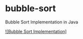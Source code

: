 # bubble-sort
Bubble Sort Implementation in Java

[![Bubble Sort Implementation]](http://www.youtube.com/watch?v=7osIYk06Q04 "Bubble Sort Implementation")
